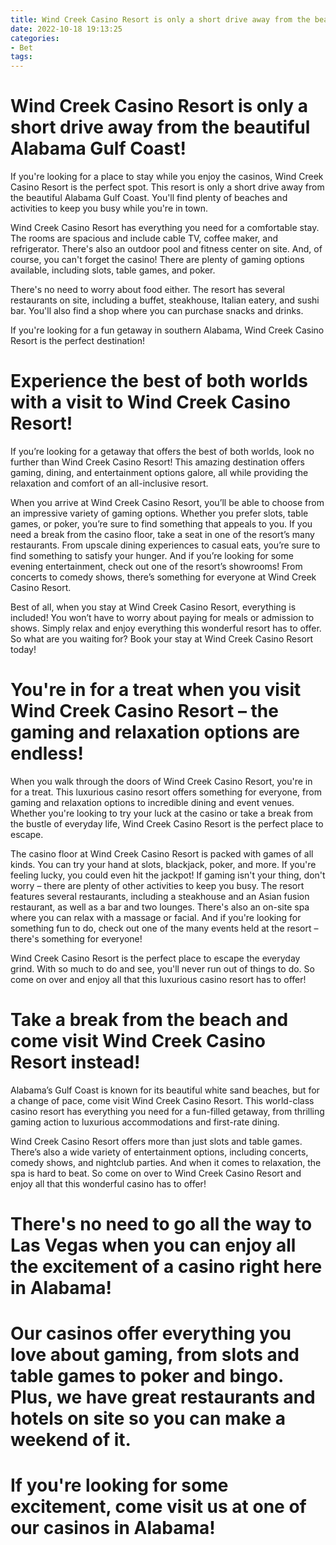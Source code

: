 ```yaml
---
title: Wind Creek Casino Resort is only a short drive away from the beautiful Alabama Gulf Coast!
date: 2022-10-18 19:13:25
categories:
- Bet
tags:
---
```



#  Wind Creek Casino Resort is only a short drive away from the beautiful Alabama Gulf Coast!

If you're looking for a place to stay while you enjoy the casinos, Wind Creek Casino Resort is the perfect spot. This resort is only a short drive away from the beautiful Alabama Gulf Coast. You'll find plenty of beaches and activities to keep you busy while you're in town.

Wind Creek Casino Resort has everything you need for a comfortable stay. The rooms are spacious and include cable TV, coffee maker, and refrigerator. There's also an outdoor pool and fitness center on site. And, of course, you can't forget the casino! There are plenty of gaming options available, including slots, table games, and poker.

There's no need to worry about food either. The resort has several restaurants on site, including a buffet, steakhouse, Italian eatery, and sushi bar. You'll also find a shop where you can purchase snacks and drinks.

If you're looking for a fun getaway in southern Alabama, Wind Creek Casino Resort is the perfect destination!

#  Experience the best of both worlds with a visit to Wind Creek Casino Resort!

If you’re looking for a getaway that offers the best of both worlds, look no further than Wind Creek Casino Resort! This amazing destination offers gaming, dining, and entertainment options galore, all while providing the relaxation and comfort of an all-inclusive resort.

When you arrive at Wind Creek Casino Resort, you’ll be able to choose from an impressive variety of gaming options. Whether you prefer slots, table games, or poker, you’re sure to find something that appeals to you. If you need a break from the casino floor, take a seat in one of the resort’s many restaurants. From upscale dining experiences to casual eats, you’re sure to find something to satisfy your hunger. And if you’re looking for some evening entertainment, check out one of the resort’s showrooms! From concerts to comedy shows, there’s something for everyone at Wind Creek Casino Resort.

Best of all, when you stay at Wind Creek Casino Resort, everything is included! You won’t have to worry about paying for meals or admission to shows. Simply relax and enjoy everything this wonderful resort has to offer. So what are you waiting for? Book your stay at Wind Creek Casino Resort today!

#  You're in for a treat when you visit Wind Creek Casino Resort – the gaming and relaxation options are endless!

When you walk through the doors of Wind Creek Casino Resort, you're in for a treat. This luxurious casino resort offers something for everyone, from gaming and relaxation options to incredible dining and event venues. Whether you're looking to try your luck at the casino or take a break from the bustle of everyday life, Wind Creek Casino Resort is the perfect place to escape.

The casino floor at Wind Creek Casino Resort is packed with games of all kinds. You can try your hand at slots, blackjack, poker, and more. If you're feeling lucky, you could even hit the jackpot! If gaming isn't your thing, don't worry – there are plenty of other activities to keep you busy. The resort features several restaurants, including a steakhouse and an Asian fusion restaurant, as well as a bar and two lounges. There's also an on-site spa where you can relax with a massage or facial. And if you're looking for something fun to do, check out one of the many events held at the resort – there's something for everyone!

Wind Creek Casino Resort is the perfect place to escape the everyday grind. With so much to do and see, you'll never run out of things to do. So come on over and enjoy all that this luxurious casino resort has to offer!

#  Take a break from the beach and come visit Wind Creek Casino Resort instead!

Alabama’s Gulf Coast is known for its beautiful white sand beaches, but for a change of pace, come visit Wind Creek Casino Resort. This world-class casino resort has everything you need for a fun-filled getaway, from thrilling gaming action to luxurious accommodations and first-rate dining.

Wind Creek Casino Resort offers more than just slots and table games. There’s also a wide variety of entertainment options, including concerts, comedy shows, and nightclub parties. And when it comes to relaxation, the spa is hard to beat. So come on over to Wind Creek Casino Resort and enjoy all that this wonderful casino has to offer!

#  There's no need to go all the way to Las Vegas when you can enjoy all the excitement of a casino right here in Alabama!

# Our casinos offer everything you love about gaming, from slots and table games to poker and bingo. Plus, we have great restaurants and hotels on site so you can make a weekend of it.

# If you're looking for some excitement, come visit us at one of our casinos in Alabama!